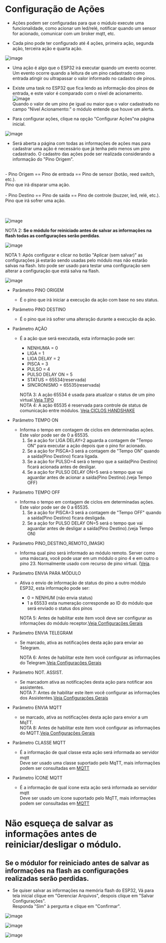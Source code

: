 # Configuração de Ações

- Ações podem ser configuradas para que o múdulo execute uma funcionalidade, como acionar um led/relé, notificar quando um sensor for acionado, comunicar com um broker mqtt, etc.<br>

- Cada pino pode ter configurado até 4 ações, primeira ação, segunda ação, terceira ação e quarta ação.<br>

![image](https://github.com/rede-analista/smcr/blob/develop/manual/telas/c_acoes_t1.png)


- Uma ação é algo que o ESP32 irá executar quando um evento ocorrer. Um evento ocorre quando a leitura de um pino cadastrado como entrada atingir ou ultrapassar o valor informado no cadastro de pinos. 
- Existe uma task no ESP32 que fica lendo as informação dos pinos de entrada, e este valor é comparado com o nível de acionamento.
![image](https://github.com/rede-analista/smcr/blob/develop/manual/telas/c_acoes_t4.png)<br>
Quando o valor de um pino ṕe igual ou maior que o valor cadastrado no campo "Nível Acionamento:" o módulo entende que houve um alerta.








- Para configurar ações, clique na opção "Configurar Ações"na página inicial.<br>

![image](https://github.com/rede-analista/smcr/blob/develop/manual/telas/c_acoes_t0.png)


- Será aberta a página com todas as informações de ações mas para cadastrar uma ação é necessário que já tenha pelo menos um pino cadastrado. O cadastro das ações pode ser realizada considerando a informação do "Pino Origem".<br>
<br>
- Pino Origem == Pino de entrada == Pino de sensor (botão, reed switch, etc.).<br>
Pino que irá disparar uma ação.<br>
<br>
- Pino Destino == Pino de saída == Pino de controle (buzzer, led, relé, etc.).<br>
Pino que irá sofrer uma ação.<br>
<br>
<br>

![image](https://github.com/rede-analista/smcr/blob/develop/manual/telas/c_acoes_t0.png)

NOTA 2: <strong>Se o módulo for reiniciado antes de salvar as informações na flash todas as configurações serão perdidas</strong>.  

![image](https://github.com/rede-analista/smcr/blob/develop/manual/telas/c_acoes_t2.png)

  NOTA 1: Após configurar e clicar no botão "Aplicar (sem salvar)" as configurações já estarão sendo usadas pelo módulo mas não estarão salvas na flash. Isto pode ser usado para testar uma configuração sem alterar a configuração que está salva na flash.

![image](https://github.com/rede-analista/smcr/blob/develop/manual/telas/c_acoes_t3.png)
  
- Parâmetro PINO ORIGEM
  - É o pino que irá iniciar a execução da ação com base no seu status.

- Parâmetro PINO DESTINO
  - É o pino que irá sofrer uma alteração durante a execução da ação.

- Parâmetro AÇÃO
  - É a ação que será executada, esta informação pode ser:
    - NENHUMA = 0
    - LIGA = 1
    - LIGA DELAY = 2
    - PISCA = 3
    - PULSO = 4
    - PULSO DELAY ON = 5
    - STATUS = 65534(reservada)
    - SINCRONISMO = 65535(reservada)

    NOTA 3: A ação 65534 é usada para atualizar o status de um pino virtual.[Veja TIPO](pinos.md)<br>
    NOTA 4: A ação 65535 é reservada para controle de status de comunicação entre módulos. [Veja CICLOS HANDSHAKE](intermod.md)

- Parâmetro TEMPO ON
  - Informa o tempo em contagem de ciclos em determinadas ações.  Este valor pode ser de 0 a 65535. 
    1. Se a ação for LIGA DELAY=2 aguarda a contagem de "Tempo ON" para executar a ação depois que o pino for acionado.
    2. Se a ação for PISCA=3 será a contagem de "Tempo ON" quando a saída(Pino Destino) ficara ligada.
    3. Se a ação for PULSO=4 será o tempo que a saída(Pino Destino) ficará acionada antes de desligar.
    4. Se a ação for PULSO DELAY ON=5 será o tempo que vai aguardar antes de acionar a saída(Pino Destino).(veja Tempo OFF)

- Parâmetro TEMPO OFF
  - Informa o tempo em contagem de ciclos em determinadas ações.  Este valor pode ser de 0 a 65535. 
    1. Se a ação for PISCA=3 será a contagem de "Tempo OFF" quando a saída(Pino Destino) ficara desligada.
    2. Se a ação for PULSO DELAY ON=5 será o tempo que vai aguardar antes de desligar a saída(Pino Destino).(veja Tempo ON)

- Parâmetro PINO_DESTINO_REMOTO_(MASK)
  - Informa qual pino será informado ao módulo remoto. Server como uma máscara, você pode usar em um módulo o pino 4 e em outro o pino 23. Normalmente usado com recurso de pino virtual. ([Veja](pinos.md).

- Parâmetro ENVIA PARA MÓDULO
  - Ativa o envio de informação de status do pino a outro módulo ESP32, esta informaçẽo pode ser:
    - 0 = NENHUM (não envia status)
    - 1 a 65533 esta numeração corresponde ao ID do módulo que será enviado o status dos pinos<br>

    NOTA 5: Antes de habilitar este item você deve ser configurar as informações do módulo receptor.[Veja Configurações Gerais](configgeral.md)

- Parâmetro ENVIA TELEGRAM
  - Se marcado, ativa as notificações desta ação para enviar ao Telegram.<br>
  
    NOTA 6: Antes de habilitar este item você configurar as informações do Telegram.[Veja Configurações Gerais](configgeral.md)

- Parâmetro NOT. ASSIST.
  - Se marcadom ativa as notificações desta ação para notificar aos assistentes.<br>
    NOTA 7: Antes de habilitar este item você configurar as informações dos Assistentes.[Veja Configurações Gerais](configgeral.md)<br>

- Parâmetro ENVIA MQTT
  - se marcado, ativa as notificações desta ação para envior a um MqTT.<br>
    NOTA 8: Antes de habilitar este item você configurar as informações do MQTT.[Veja Configurações Gerais](configgeral.md)

- Parâmetro CLASSE MQTT
  - É a informação de qual classe esta ação será informada ao servidor mqtt<br>
    Deve ser usado uma classe suportado pelo MqTT, mais informações podem ser consultadas em [MQTT](https://www.home-assistant.io/integrations/mqtt/)

- Parâmetro ÍCONE MQTT
  - É a informação de qual ícone esta ação será informada ao servidor mqtt<br>
    Deve ser usado um ícone suportado pelo MqTT, mais informações podem ser consultadas em [MQTT](https://mdi.bessarabov.com/)

  
 # Não esqueça de salvar as informações antes de reiniciar/desligar o módulo.
## Se o módulor for reiniciado antes de salvar as informações na flash as configurações realizadas serão perdidas.

- Se quiser salvar as informações na memória flash do ESP32, Vá para tela inicial clique em "Gerenciar Arquivos", despois clique em "Salvar Configurações".<br>
  Responda "Sim" à pergunta e clique em "Confirmar".<br>

![image](https://github.com/rede-analista/smcr/blob/develop/manual/telas/c_acoes_t5.png)

![image](https://github.com/rede-analista/smcr/blob/develop/manual/telas/t_salvar_t2.png)

![image](https://github.com/rede-analista/smcr/blob/develop/manual/telas/t_salvar_t3.png)